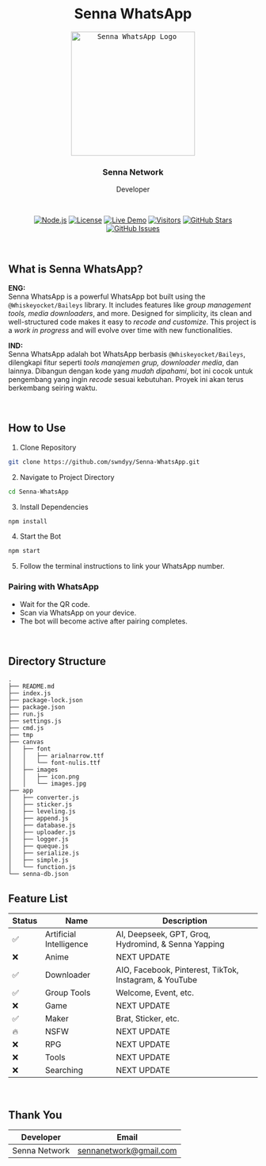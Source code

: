<h1 align="center">Senna WhatsApp</h1>

<div align="center">
  <kbd>
    <img src="https://files.catbox.moe/p8p55d.jpg" alt="Senna WhatsApp Logo" style="width: 250px; height: 250px">
  </kbd>
  <h3>Senna Network</h3>
  <p>Developer</p>

  <br>

  <!-- Badges -->
  <p>
    <a href="https://nodejs.org/"><img src="https://img.shields.io/badge/Node.js-14%2B-brightgreen" alt="Node.js"></a>
    <a href="LICENSE"><img src="https://img.shields.io/badge/license-MIT-blue.svg" alt="License"></a>
    <a href="https://www.archive-ui.biz.id"><img src="https://img.shields.io/badge/Demo-Available-success" alt="Live Demo"></a>
    <a href="https://github.com/swndyy/Archive-Network"><img src="https://visitor-badge.laobi.icu/badge?page_id=swndyy.Archive-Network" alt="Visitors"></a>
    <a href="https://github.com/swndyy/Archive-Network"><img src="https://img.shields.io/github/stars/swndyy/Archive-Network?style=social" alt="GitHub Stars"></a>
    <a href="https://github.com/swndyy/Archive-Network/issues"><img src="https://img.shields.io/github/issues/swndyy/Archive-Network" alt="GitHub Issues"></a>
  </p>
</div>

<br>

## What is Senna WhatsApp?

**ENG:**  
Senna WhatsApp is a powerful WhatsApp bot built using the `@Whiskeyocket/Baileys` library. It includes features like *group management tools, media downloaders*, and more. Designed for simplicity, its clean and well-structured code makes it easy to *recode and customize*. This project is a *work in progress* and will evolve over time with new functionalities.

**IND:**  
Senna WhatsApp adalah bot WhatsApp berbasis `@Whiskeyocket/Baileys`, dilengkapi fitur seperti *tools manajemen grup, downloader media*, dan lainnya. Dibangun dengan kode yang *mudah dipahami*, bot ini cocok untuk pengembang yang ingin *recode* sesuai kebutuhan. Proyek ini akan terus berkembang seiring waktu.

<br>

## How to Use

1. Clone Repository
```bash
git clone https://github.com/swndyy/Senna-WhatsApp.git
```

2. Navigate to Project Directory
```bash
cd Senna-WhatsApp
```

3. Install Dependencies
```bash
npm install
```

4. Start the Bot
```bash
npm start
```

5. Follow the terminal instructions to link your WhatsApp number.

### Pairing with WhatsApp
- Wait for the QR code.
- Scan via WhatsApp on your device.
- The bot will become active after pairing completes.

<br>

## Directory Structure

```
.
├── README.md
├── index.js
├── package-lock.json
├── package.json
├── run.js
├── settings.js
├── cmd.js
├── tmp
├── canvas
│   ├── font
│   │   ├── arialnarrow.ttf
│   │   └── font-nulis.ttf
│   ├── images
│   │   ├── icon.png
│   │   └── images.jpg
├── app
│   ├── converter.js
│   ├── sticker.js
│   ├── leveling.js
│   ├── append.js
│   ├── database.js
│   ├── uploader.js
│   ├── logger.js
│   ├── queque.js
│   ├── serialize.js
│   ├── simple.js
│   └── function.js
└── senna-db.json
```

## Feature List

| Status | Name                   | Description          |
|--------|------------------------|----------------------|
| ✅     | Artificial Intelligence | AI, Deepseek, GPT, Groq, Hydromind, & Senna Yapping        |
| ❌     | Anime                  | NEXT UPDATE          |
| ✅     | Downloader            | AIO, Facebook, Pinterest, TikTok, Instagram, & YouTube   |
| ✅     | Group Tools            | Welcome, Event, etc. |
| ❌     | Game                   | NEXT UPDATE          |
| ✅     | Maker                  | Brat, Sticker, etc.  |
| 🔥     | NSFW                   | NEXT UPDATE          |
| ❌     | RPG                    | NEXT UPDATE          |
| ❌     | Tools                  | NEXT UPDATE          |
| ❌     | Searching              | NEXT UPDATE          |

<br>

## Thank You

| Developer      | Email                  |
|----------------|------------------------|
| Senna Network  | sennanetwork@gmail.com |